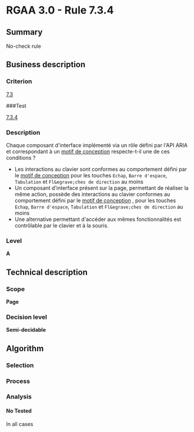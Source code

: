 # RGAA 3.0 -  Rule 7.3.4

## Summary

No-check rule

## Business description

### Criterion

[7.3](http://disic.github.io/rgaa_referentiel_en/RGAA3.0_Criteria_English_version_v1.html#crit-7-3)

###Test

[7.3.4](http://disic.github.io/rgaa_referentiel_en/RGAA3.0_Criteria_English_version_v1.html#test-7-3-4)

### Description

Chaque composant d'interface impl&eacute;ment&eacute; via un r&ocirc;le d&eacute;fini par l'API ARIA et correspondant &agrave; un <a href="http://references.modernisation.gouv.fr/referentiel-technique-0#mMotifConception">motif de conception</a> respecte-t-il une de ces conditions ? 
 
 * Les interactions au clavier sont conformes au comportement d&eacute;fini par le <a href="http://references.modernisation.gouv.fr/referentiel-technique-0#mMotifConception">motif de conception</a> pour les touches `Echap`, `Barre d'espace`, `Tabulation` et `Fl&egrave;ches de direction` au moins 
 * Un composant d'interface pr&eacute;sent sur la page, permettant de r&eacute;aliser la m&ecirc;me action, poss&egrave;de des interactions au clavier conformes au comportement d&eacute;fini par le <a href="http://references.modernisation.gouv.fr/referentiel-technique-0#mMotifConception">motif de conception</a> , pour les touches `Echap`, `Barre d'espace`, `Tabulation` et `Fl&egrave;ches de direction` au moins 
 * Une alternative permettant d'acc&eacute;der aux m&ecirc;mes fonctionnalit&eacute;s est contr&ocirc;lable par le clavier et &agrave; la souris. 


### Level

**A**

## Technical description

### Scope

**Page**

### Decision level

**Semi-decidable**

## Algorithm

### Selection

### Process

### Analysis

#### No Tested 

In all cases

